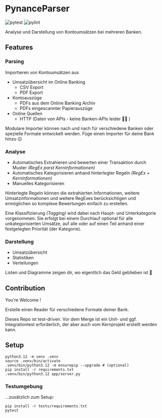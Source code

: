 # PynanceParser

![pytest](https://img.shields.io/badge/pytest-passed%20(46/46)-darkgreen)
![pylint](https://img.shields.io/badge/pylint-9.81-yellow)

Analyse und Darstellung von Kontoumsätzen bei mehreren Banken.

## Features

### Parsing

Importieren von Kontoumsätzen aus

- Umsatzübersicht im Online Banking
    - CSV Export
    - PDF Export
- Kontoauszüge
    - PDFs aus dem Online Banking Archiv
    - PDFs eingescannter Papierauszüge
- Online Quellen
    - HTTP (Daten von APIs - keine Banken-APIs leider :man_shrugging: )

Modulare Importer können nach und nach für verschiedene Banken oder spezielle Formate entwickelt werden. Füge einen Importer für deine Bank hinzu :wink:

### Analyse

- Automatisches Extrahieren und bewerten einer Transaktion durch Muster *(RegEx parst Kerninformationen)*
- Automatisches Kategorisieren anhand hinterlegter Regeln *(RegEx + Kerninformationen)*
- Manuelles Kategorisieren

Hinterlegte Regeln können die extrahierten Informationen, weitere Umsatzinformationen und weitere RegExes berücksichtigen und ermöglichen so komplexe Bewertungen einfach zu erstellen.

Eine Klassifizierung *(Tagging)* wird dabei nach Haupt- und Unterkategorie vorgenommen. Sie erfolgt bei einem Durchlauf optional für alle unkategorisierten Umsätze, auf alle oder auf einen Teil anhand einer festgelegten Priorität (der Kategorie).

### Darstellung

- Umsatzübersicht
- Statistiken
- Verteilungen

Listen und Diagramme zeigen dir, wo eigentlich das Geld geblieben ist :thinking:

## Contribution

You're Welcome !

Erstelle einen Reader für verschiedene Formate deiner Bank.

Dieses Repo ist test-driven. Vor dem Merge ist ein Unit- und ggf. Integrationtest erforderlich, der aber auch vom Kernprojekt erstellt werden kann.

## Setup

```
python3.12 -m venv .venv
source .venv/bin/activate
.venv/bin/python3.12 -m ensurepip --upgrade # (optional)
pip install -r requirements.txt
.venv/bin/python3.12 app/server.py
```

### Testumgebung

...zusätzlich zum Setup:

```
pip install -r tests/requirements.txt
pytest
```